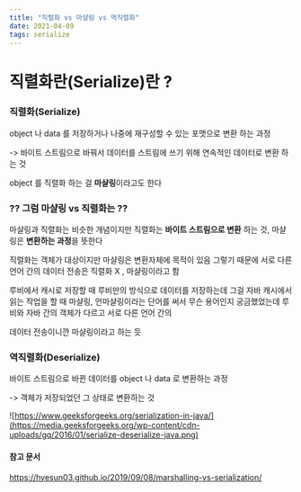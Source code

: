 ```yaml
---
title: "직렬화 vs 마샬링 vs 역직렬화"
date: 2021-04-09
tags: serialize
---
```


# 직렬화란(Serialize)란 ?

### 직렬화(Serialize)

object 나 data 를 저장하거나 나중에 재구성할 수 있는 포맷으로 변환 하는 과정

-> 바이트 스트림으로 바꿔서 데이터를 스트림에 쓰기 위해 연속적인 데이터로 변환 하는 것

object 를 직렬화 하는 걸 **마샬링**이라고도 한다

### ?? 그럼 마샬링 vs 직렬화는 ??

마샬링과 직렬화는 비슷한 개념이지만 직렬화는 **바이트 스트림으로 변환** 하는 것, 마샬링은 **변환하는 과정**을 뜻한다

직렬화는 객체가 대상이지만 마샬링은 변환자체에 목적이 있음 그렇기 때문에 서로 다른 언어 간의 데이터 전송은 직렬화 X , 마샬링이라고 함

루비에서 캐시로 저장할 때 루비만의 방식으로 데이터를 저장하는데 그걸 자바 캐시에서 읽는 작업을 할 때 마샬링, 언마샬링이라는 단어를 써서 무슨 용어인지 궁금했었는데 루비와 자바 간의 객체가 다르고 서로 다른 언어 간의  

데이터 전송이니깐 마샬링이라고 하는 듯

### 역직렬화(Deserialize)

바이트 스트림으로 바뀐 데이터를 object 나 data 로 변환하는 과정

-> 객체가 저장되었던 그 상태로 변환하는 것

![https://www.geeksforgeeks.org/serialization-in-java/](https://media.geeksforgeeks.org/wp-content/cdn-uploads/gq/2016/01/serialize-deserialize-java.png)


#### 참고 문서

https://hyesun03.github.io/2019/09/08/marshalling-vs-serialization/
